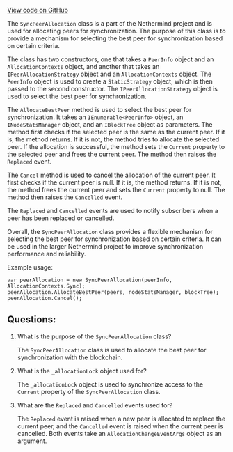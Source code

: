 [View code on GitHub](https://github.com/NethermindEth/nethermind/src/Nethermind/Nethermind.Synchronization/Peers/SyncPeerAllocation.cs)

The `SyncPeerAllocation` class is a part of the Nethermind project and is used for allocating peers for synchronization. The purpose of this class is to provide a mechanism for selecting the best peer for synchronization based on certain criteria. 

The class has two constructors, one that takes a `PeerInfo` object and an `AllocationContexts` object, and another that takes an `IPeerAllocationStrategy` object and an `AllocationContexts` object. The `PeerInfo` object is used to create a `StaticStrategy` object, which is then passed to the second constructor. The `IPeerAllocationStrategy` object is used to select the best peer for synchronization. 

The `AllocateBestPeer` method is used to select the best peer for synchronization. It takes an `IEnumerable<PeerInfo>` object, an `INodeStatsManager` object, and an `IBlockTree` object as parameters. The method first checks if the selected peer is the same as the current peer. If it is, the method returns. If it is not, the method tries to allocate the selected peer. If the allocation is successful, the method sets the `Current` property to the selected peer and frees the current peer. The method then raises the `Replaced` event. 

The `Cancel` method is used to cancel the allocation of the current peer. It first checks if the current peer is null. If it is, the method returns. If it is not, the method frees the current peer and sets the `Current` property to null. The method then raises the `Cancelled` event. 

The `Replaced` and `Cancelled` events are used to notify subscribers when a peer has been replaced or cancelled. 

Overall, the `SyncPeerAllocation` class provides a flexible mechanism for selecting the best peer for synchronization based on certain criteria. It can be used in the larger Nethermind project to improve synchronization performance and reliability. 

Example usage:

```
var peerAllocation = new SyncPeerAllocation(peerInfo, AllocationContexts.Sync);
peerAllocation.AllocateBestPeer(peers, nodeStatsManager, blockTree);
peerAllocation.Cancel();
```
## Questions: 
 1. What is the purpose of the `SyncPeerAllocation` class?
    
    The `SyncPeerAllocation` class is used to allocate the best peer for synchronization with the blockchain.

2. What is the `_allocationLock` object used for?
    
    The `_allocationLock` object is used to synchronize access to the `Current` property of the `SyncPeerAllocation` class.

3. What are the `Replaced` and `Cancelled` events used for?
    
    The `Replaced` event is raised when a new peer is allocated to replace the current peer, and the `Cancelled` event is raised when the current peer is cancelled. Both events take an `AllocationChangeEventArgs` object as an argument.
